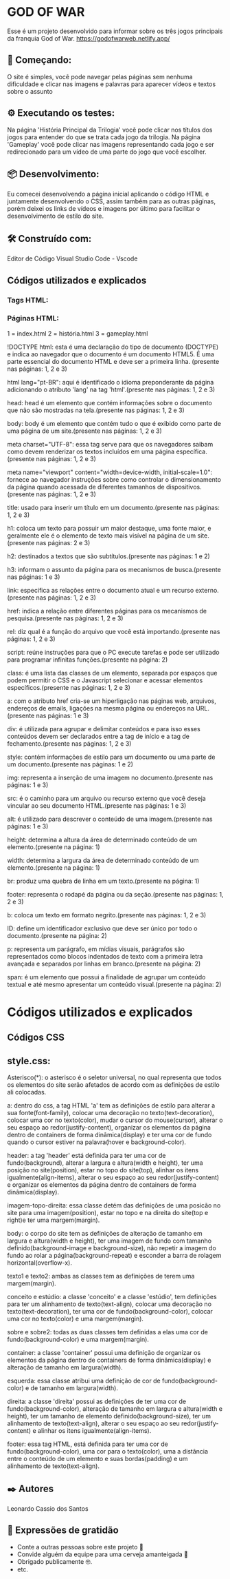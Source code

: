 # GOD OF WAR 

Esse é um projeto desenvolvido para informar sobre os três jogos principais da franquia God of War.
<a>https://godofwarweb.netlify.app/</a>

## 🚀 Começando:

O site é simples, você pode navegar pelas páginas sem nenhuma dificuldade e clicar nas imagens e palavras para aparecer vídeos e textos sobre o assunto

## ⚙️ Executando os testes:

Na página 'História Principal da Trilogia' você pode clicar nos títulos dos jogos para entender do que se trata cada jogo da trilogia.
Na página 'Gameplay' você pode clicar nas imagens representando cada jogo e ser redirecionado para um vídeo de uma parte do jogo que você escolher.

## 📦 Desenvolvimento:

Eu comecei desenvolvendo a página inicial aplicando o código HTML e juntamente desenvolvendo o CSS, assim também para as outras páginas, porém deixei os links de vídeos e imagens por último para facilitar o desenvolvimento de estilo do site.

## 🛠️ Construído com:

Editor de Código Visual Studio Code - Vscode

## Códigos utilizados e explicados
### Tags HTML:
### Páginas HTML:
1 = index.html 2 = história.html 3 = gameplay.html

!DOCTYPE html: esta é uma declaração do tipo de documento (DOCTYPE) e indica ao navegador que o documento é um documento HTML5. É uma parte essencial do documento HTML e deve ser a primeira linha. (presente nas páginas: 1, 2 e 3)

html lang="pt-BR": aqui é identificado o idioma preponderante da página adicionando o atributo 'lang' na tag 'html'.(presente nas páginas: 1, 2 e 3)

head: head é um elemento que contém informações sobre o documento que não são mostradas na tela.(presente nas páginas: 1, 2 e 3)

body: body é um elemento que contém tudo o que é exibido como parte de uma página de um site.(presente nas páginas: 1, 2 e 3)

meta charset="UTF-8": essa tag serve para que os navegadores saibam como devem renderizar os textos incluídos em uma página específica.(presente nas páginas: 1, 2 e 3)

meta name="viewport" content="width=device-width, initial-scale=1.0": fornece ao navegador instruções sobre como controlar o dimensionamento da página quando acessada de diferentes tamanhos de dispositivos.(presente nas páginas: 1, 2 e 3)

title: usado para inserir um título em um documento.(presente nas páginas: 1, 2 e 3)

h1: coloca um texto para possuir um maior destaque, uma fonte maior, e geralmente ele é o elemento de texto mais visível na página de um site.(presente nas páginas: 2 e 3)

h2: destinados a textos que são subtítulos.(presente nas páginas: 1 e 2)

h3: informam o assunto da página para os mecanismos de busca.(presente nas páginas: 1 e 3)

link: especifica as relações entre o documento atual e um recurso externo.(presente nas páginas: 1, 2 e 3)

href: indica a relação entre diferentes páginas para os mecanismos de pesquisa.(presente nas páginas: 1, 2 e 3)

rel: diz qual é a função do arquivo que você está importando.(presente nas páginas: 1, 2 e 3)

script: reúne instruções para que o PC execute tarefas e pode ser utilizado para programar infinitas funções.(presente na página: 2)

class: é uma lista das classes de um elemento, separada por espaços que podem permitir o CSS e o Javascript selecionar e acessar elementos específicos.(presente nas páginas: 1, 2 e 3)

a: com o atributo href cria-se um hiperligação nas páginas web, arquivos, endereços de emails, ligações na mesma página ou endereços na URL.(presente nas páginas: 1 e 3)

div: é utilizada para agrupar e delimitar conteúdos e para isso esses conteúdos devem ser declarados entre a tag de início e a tag de fechamento.(presente nas páginas: 1, 2 e 3)

style: contém informações de estilo para um documento ou uma parte de um documento.(presente nas páginas: 1 e 2)

img: representa a inserção de uma imagem no documento.(presente nas páginas: 1 e 3)

src: é o caminho para um arquivo ou recurso externo que você deseja vincular ao seu documento HTML.(presente nas páginas: 1 e 3)

alt: é utilizado para descrever o conteúdo de uma imagem.(presente nas páginas: 1 e 3)

height: determina a altura da área de determinado conteúdo de um elemento.(presente na página: 1)

width: determina a largura da área de determinado conteúdo de um elemento.(presente na página: 1)

br: produz uma quebra de linha em um texto.(presente na página: 1)

footer: representa o rodapé da página ou da seção.(presente nas páginas: 1, 2 e 3)

b: coloca um texto em formato negrito.(presente nas páginas: 1, 2 e 3)

ID: define um identificador exclusivo que deve ser único por todo o documento.(presente na página: 2)

p: representa um parágrafo, em mídias visuais, parágrafos são representados como blocos indentados de texto com a primeira letra avançada e separados por linhas em branco.(presente na página: 2)

span: é um elemento que possui a finalidade de agrupar um conteúdo textual e até mesmo apresentar um conteúdo visual.(presente na página: 2)


# Códigos utilizados e explicados
## Códigos CSS

## style.css:

Asterisco(*): o asterisco é o seletor universal, no qual representa que todos os elementos do site serão afetados de acordo com as definições de estilo ali colocadas.

a: dentro do css, a tag HTML 'a' tem as definições de estilo para alterar a sua fonte(font-family), colocar uma decoração no texto(text-decoration), colocar uma cor no texto(color), mudar o cursor do mouse(cursor), alterar o seu espaço ao redor(justify-content), organizar os elementos da página dentro de containers de forma dinâmica(display) e ter uma cor de fundo quando o cursor estiver na palavra(hover e background-color).

header: a tag 'header' está definida para ter uma cor de fundo(background), alterar a largura e altura(width e height), ter uma posição no site(position), estar no topo do site(top), alinhar os itens igualmente(align-items), alterar o seu espaço ao seu redor(justify-content) e organizar os elementos da página dentro de containers de forma dinâmica(display).

imagem-topo-direita: essa classe detém das definições de uma posicão no site para uma imagem(position), estar no topo e na direita do site(top e right)e ter uma margem(margin).

body: o corpo do site tem as definições de alteração de tamanho em largura e altura(width e height), ter uma imagem de fundo com tamanho definido(background-image e background-size), não repetir a imagem do fundo ao rolar a página(background-repeat) e esconder a barra de rolagem horizontal(overflow-x).

texto1 e texto2: ambas as classes tem as definições de terem uma margem(margin).

conceito e estúdio: a classe 'conceito' e a classe 'estúdio', tem definições para ter um alinhamento de texto(text-align), colocar uma decoração no texto(text-decoration), ter uma cor de fundo(background-color), colocar uma cor no texto(color) e uma margem(margin).

sobre e sobre2: todas as duas classes tem definidas a elas uma cor de fundo(background-color) e uma margem(margin).

container: a classe 'container' possui uma definição de organizar os elementos da página dentro de containers de forma dinâmica(display) e alteração de tamanho em largura(width).

esquerda: essa classe atribui uma definição de cor de fundo(background-color) e de tamanho em largura(width).

direita: a classe 'direita' possui as definições de ter uma cor de fundo(background-color), alteração de tamanho em largura e altura(width e height), ter um tamanho de elemento definido(background-size), ter um alinhamento de texto(text-align), alterar o seu espaço ao seu redor(justify-content) e alinhar os itens igualmente(align-items).

footer: essa tag HTML, está definida para ter uma cor de fundo(background-color), uma cor para o texto(color), uma a distância entre o conteúdo de um elemento e suas bordas(padding) e um alinhamento de texto(text-align).








## ✒️ Autores

Leonardo Cassio dos Santos

## 🎁 Expressões de gratidão

* Conte a outras pessoas sobre este projeto 📢
* Convide alguém da equipe para uma cerveja amanteigada 🍺 
* Obrigado publicamente 🤓.
* etc.
